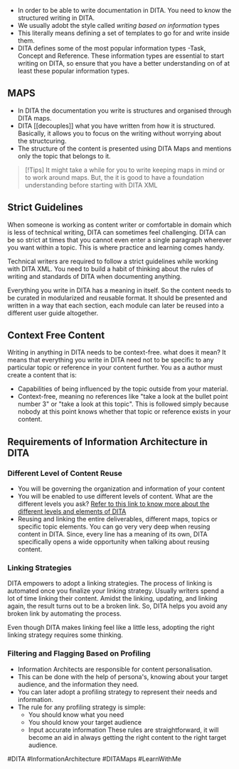 - In order to be able to write documentation in DITA. You need to know the structured writing in DITA. 
- We usually adobt the style called *writing based on information* types
- This literally means defining a set of templates to go for and write inside them.
- DITA defines some of the most popular information types -Task, Concept and Reference. These information types are essential to start writing on DITA, so ensure that you have a better understanding on of at least these popular information types. 

## MAPS
- In DITA the documentation you write is structures and organised through DITA maps. 
- DITA [[decouples]] what you have written from how it is structured. Basically, it allows you to focus on the writing without worrying about the structcuring. 
- The structure of the content is presented using DITA Maps and mentions only the topic that belongs to it. 

> [!Tips] 
> It might take a while for you to write keeping maps in mind or to work around maps. But, the it is good to have a foundation understanding before starting with DITA XML

## Strict Guidelines
When someone is working as content writer or comfortable in domain which is less of technical writing, DITA can sometimes feel challenging. DITA can be so strict at times that you cannot even enter a single paragraph wherever you want within a topic. This is where practice and learning comes handy.

Technical writers are required to follow a strict guidelines while working with DITA XML. You need to build a habit of thinking about the rules of writing and standards of DITA when documenting anything. 

Everything you write in DITA has a meaning in itself. So the content needs to be curated in modularized and reusable format. It should be presented and written in a way that each section, each module can later be reused into a different user guide altogether.

## Context Free Content

Writing in anything in DITA needs to be context-free. what does it mean? It means that everything you write in DITA need not to be specific to any particular topic or reference in your content further. You as a author must create a content that is:
- Capabilities of being influenced by the topic outside from your material.
- Context-free, meaning no references like "take a look at the bullet point number 3" or "take a look at this topic". This is followed simply because nobody at this point knows whether that topic or reference exists in your content.

## Requirements of Information Architecture in DITA

### Different Level of Content Reuse
 - You will be governing the organization and information of your content
 - You will be enabled to use different levels of content. What are the different levels you ask? [Refer to this link to know more about the different levels and elements of DITA](https://www.oxygenxml.com/dita/1.3/specs/langRef/containers/element-quick-reference.html)
 - Reusing and linking the entire deliverables, different maps, topics or specific topic elements. You can go very very deep when reusing content in DITA. Since, every line has a meaning of its own, DITA specifically opens a wide opportunity when talking about reusing content.

### Linking Strategies
DITA empowers to adopt a linking strategies. The process of linking is automated once you finalize your linking strategy. Usually writers spend a lot of time linking their content. Amidst the linking, updating, and linking again, the result turns out to be a broken link. So, DITA helps you avoid any broken link by automating the process.

Even though DITA makes linking feel like a little less, adopting the right linking strategy requires some thinking. 

### Filtering and Flagging Based on Profiling
- Information Architects are responsible for content personalisation. 
- This can be done with the help of persona's, knowing about your target audience, and the information they need. 
- You can later adopt a profiling strategy to represent their needs and information. 
- The rule for any profiling strategy is simple:
	- You should know what you need
	- You should know your target audience
	- Input accurate information 
These rules are straightforward, it will become an aid in always getting the right content to the right target audience.

#DITA #InformationArchitecture #DITAMaps #LearnWithMe 
